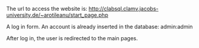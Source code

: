 The url to access the website is:
http://clabsql.clamv.jacobs-university.de/~arotileanu/start_page.php

A log in form.
An account is already inserted in the database:
admin:admin

After log in, the user is redirected to the main pages.
